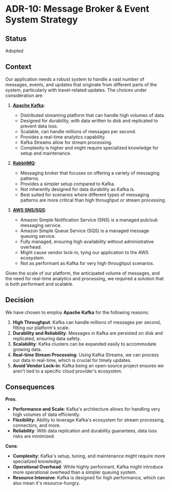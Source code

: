 # ADR-10: Message Broker & Event System Strategy

## Status

Adopted

## Context

Our application needs a robust system to handle a vast number of messages, events, and updates that originate from different parts of the system, particularly with travel-related updates. The choices under consideration are:

1. **[Apache Kafka](https://kafka.apache.org/)**:
    - Distributed streaming platform that can handle high volumes of data.
    - Designed for durability, with data written to disk and replicated to prevent data loss.
    - Scalable, can handle millions of messages per second.
    - Provides a real-time analytics capability.
    - Kafka Streams allow for stream processing.
    - Complexity is higher and might require specialized knowledge for setup and maintenance.

2. **[RabbitMQ](https://www.rabbitmq.com/)**:
    - Messaging broker that focuses on offering a variety of messaging patterns.
    - Provides a simpler setup compared to Kafka.
    - Not inherently designed for data durability as Kafka is.
    - Best suited for scenarios where different types of messaging patterns are more critical than high throughput or stream processing.

3. **[AWS SNS/SQS](https://aws.amazon.com/sns/)**:
    - Amazon Simple Notification Service (SNS) is a managed pub/sub messaging service.
    - Amazon Simple Queue Service (SQS) is a managed message queuing service.
    - Fully managed, ensuring high availability without administrative overhead.
    - Might cause vendor lock-in, tying our application to the AWS ecosystem.
    - Not as performant as Kafka for very high throughput scenarios.

Given the scale of our platform, the anticipated volume of messages, and the need for real-time analytics and processing, we required a solution that is both performant and scalable.

## Decision

We have chosen to employ **Apache Kafka** for the following reasons:

1. **High Throughput**: Kafka can handle millions of messages per second, fitting our platform's scale.
2. **Durability and Reliability**: Messages in Kafka are persisted on disk and replicated, ensuring data safety.
3. **Scalability**: Kafka clusters can be expanded easily to accommodate growing data.
4. **Real-time Stream Processing**: Using Kafka Streams, we can process our data in real-time, which is crucial for timely updates.
5. **Avoid Vendor Lock-in**: Kafka being an open-source project ensures we aren't tied to a specific cloud provider's ecosystem.

## Consequences

**Pros**:

- **Performance and Scale**: Kafka's architecture allows for handling very high volumes of data efficiently.
- **Flexibility**: Ability to leverage Kafka's ecosystem for stream processing, connectors, and more.
- **Reliability**: With data replication and durability guarantees, data loss risks are minimized.

**Cons**:

- **Complexity**: Kafka's setup, tuning, and maintenance might require more specialized knowledge.
- **Operational Overhead**: While highly performant, Kafka might introduce more operational overhead than a simpler queuing system.
- **Resource Intensive**: Kafka is designed for high performance, which can also mean it's resource-hungry.
